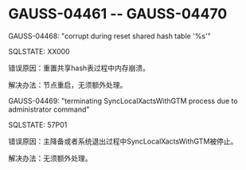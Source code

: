 # GAUSS-04461 -- GAUSS-04470

GAUSS-04468: "corrupt during reset shared hash table '%s'"

SQLSTATE: XX000

错误原因：重置共享hash表过程中内存崩溃。

解决办法：节点重启，无须额外处理。

GAUSS-04469: "terminating SyncLocalXactsWithGTM process due to administrator command"

SQLSTATE: 57P01

错误原因：主降备或者系统退出过程中SyncLocalXactsWithGTM被停止。

解决办法：无须额外处理。

